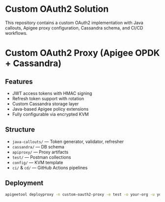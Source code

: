 # Custom OAuth2 Solution

This repository contains a custom OAuth2 implementation with Java callouts, Apigee proxy configuration, Cassandra schema, and CI/CD workflows.
# Custom OAuth2 Proxy (Apigee OPDK + Cassandra)

## Features

- JWT access tokens with HMAC signing
- Refresh token support with rotation
- Custom Cassandra storage layer
- Java-based Apigee policy extensions
- Fully configurable via encrypted KVM

## Structure

- `java-callouts/` — Token generator, validator, refresher
- `cassandra/` — DB schema
- `apiproxy/` — Proxy artifacts
- `test/` — Postman collections
- `config/` — KVM template
- `ci/` & `cd/` — GitHub Actions pipelines

## Deployment

```bash
apigeetool deployproxy -n custom-oauth2-proxy -e test -o your-org -u your-user
